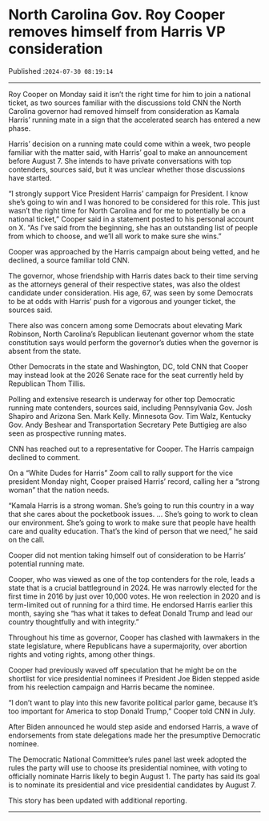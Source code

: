 # North Carolina Gov. Roy Cooper removes himself from Harris VP consideration

Published :`2024-07-30 08:19:14`

---

Roy Cooper on Monday said it isn’t the right time for him to join a national ticket, as two sources familiar with the discussions told CNN the North Carolina governor had removed himself from consideration as Kamala Harris’ running mate in a sign that the accelerated search has entered a new phase.

Harris’ decision on a running mate could come within a week, two people familiar with the matter said, with Harris’ goal to make an announcement before August 7. She intends to have private conversations with top contenders, sources said, but it was unclear whether those discussions have started.

“I strongly support Vice President Harris’ campaign for President. I know she’s going to win and I was honored to be considered for this role. This just wasn’t the right time for North Carolina and for me to potentially be on a national ticket,” Cooper said in a statement posted to his personal account on X. “As l’ve said from the beginning, she has an outstanding list of people from which to choose, and we’ll all work to make sure she wins.”

Cooper was approached by the Harris campaign about being vetted, and he declined, a source familiar told CNN.

The governor, whose friendship with Harris dates back to their time serving as the attorneys general of their respective states, was also the oldest candidate under consideration. His age, 67, was seen by some Democrats to be at odds with Harris’ push for a vigorous and younger ticket, the sources said.

There also was concern among some Democrats about elevating Mark Robinson, North Carolina’s Republican lieutenant governor whom the state constitution says would perform the governor’s duties when the governor is absent from the state.

﻿Other Democrats in the state and Washington, DC, told CNN that Cooper may instead look at the 2026 Senate race for the seat currently held by Republican Thom Tillis.

Polling and extensive research is underway for other top Democratic running mate contenders, sources said, including Pennsylvania Gov. Josh Shapiro and Arizona Sen. Mark Kelly. Minnesota Gov. Tim Walz, Kentucky Gov. Andy Beshear and Transportation Secretary Pete Buttigieg are also seen as prospective running mates.

CNN has reached out to a representative for Cooper. The Harris campaign declined to comment.

On a “White Dudes for Harris” Zoom call to rally support for the vice president Monday night, Cooper praised Harris’ record, calling her a “strong woman” that the nation needs.

“Kamala Harris is a strong woman. She’s going to run this country in a way that she cares about the pocketbook issues. … She’s going to work to clean our environment. She’s going to work to make sure that people have health care and quality education. That’s the kind of person that we need,” he said on the call.

Cooper did not mention taking himself out of consideration to be Harris’ potential running mate.

Cooper, who was viewed as one of the top contenders for the role, leads a state that is a crucial battleground in 2024. He was narrowly elected for the first time in 2016 by just over 10,000 votes. He won reelection in 2020 and is term-limited out of running for a third time. He endorsed Harris earlier this month, saying she “has what it takes to defeat Donald Trump and lead our country thoughtfully and with integrity.”

Throughout his time as governor, Cooper has clashed with lawmakers in the state legislature, where Republicans have a supermajority, over abortion rights and voting rights, among other things.

Cooper had previously waved off speculation that he might be on the shortlist for vice presidential nominees if President Joe Biden stepped aside from his reelection campaign and Harris became the nominee.

“I don’t want to play into this new favorite political parlor game, because it’s too important for America to stop Donald Trump,” Cooper told CNN in July.

After Biden announced he would step aside and endorsed Harris, a wave of endorsements from state delegations made her the presumptive Democratic nominee.

The Democratic National Committee’s rules panel last week adopted the rules the party will use to choose its presidential nominee, with voting to officially nominate Harris likely to begin August 1. The party has said its goal is to nominate its presidential and vice presidential candidates by August 7.

This story has been updated with additional reporting.

---

